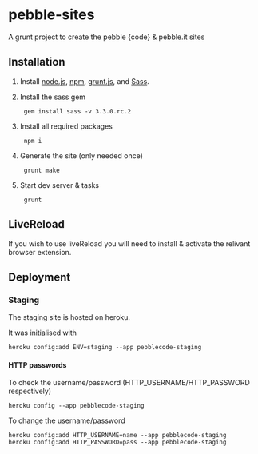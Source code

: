 # pebble-sites

A grunt project to create the pebble {code} & pebble.it sites

## Installation

1. Install [node.js](http://nodejs.org/), [npm](https://npmjs.org/), [grunt.js](http://gruntjs.com/), and [Sass](http://sass-lang.com/).

2. Install the sass gem

        gem install sass -v 3.3.0.rc.2

2. Install all required packages

        npm i

3. Generate the site (only needed once)

        grunt make

4. Start dev server & tasks

        grunt

## LiveReload

If you wish to use liveReload you will need to install & activate the relivant browser extension.

## Deployment

### Staging

The staging site is hosted on heroku.

It was initialised with

    heroku config:add ENV=staging --app pebblecode-staging

#### HTTP passwords

To check the username/password (HTTP_USERNAME/HTTP_PASSWORD respectively)

    heroku config --app pebblecode-staging

To change the username/password

    heroku config:add HTTP_USERNAME=name --app pebblecode-staging
    heroku config:add HTTP_PASSWORD=pass --app pebblecode-staging